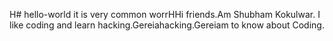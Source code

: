 H# hello-world
it is  very common worrHHi friends.Am Shubham Kokulwar. I like coding and learn hacking.Gereiahacking.Gereiam to know about Coding.
